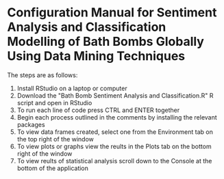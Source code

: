 # Configuration Manual for Sentiment Analysis and Classification Modelling of Bath Bombs Globally Using Data Mining Techniques
The steps are as follows:
1. Install RStudio on a laptop or computer
2. Download the "Bath Bomb Sentiment Analysis and Classification.R" R script and open in   RStudio
3. To run each line of code press CTRL and ENTER together
4. Begin each process outlined in the comments by installing the relevant packages
5. To view data frames created, select one from the Environment tab on the top right of the window
6. To view plots or graphs view the reults in the Plots tab on the bottom right of the window 
7. To view reults of statistical analysis scroll down to the Console at the bottom of the application
